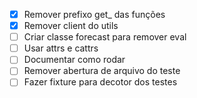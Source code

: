 - [X] Remover prefixo get_ das funções
- [X] Remover client do utils
- [ ] Criar classe forecast para remover eval
- [ ] Usar attrs e cattrs
- [ ] Documentar como rodar
- [ ] Remover abertura de arquivo do teste
- [ ] Fazer fixture para decotor dos testes
